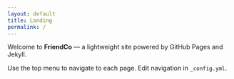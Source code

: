 ```yaml
---
layout: default
title: Landing
permalink: /
---
```


Welcome to **FriendCo** — a lightweight site powered by GitHub Pages and Jekyll.

Use the top menu to navigate to each page. Edit navigation in `_config.yml`.
